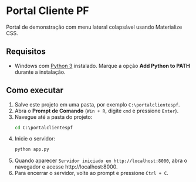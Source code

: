 # Portal Cliente PF

Portal de demonstração com menu lateral colapsável usando Materialize CSS.

## Requisitos

- Windows com [Python 3](https://www.python.org) instalado. Marque a opção **Add Python to PATH** durante a instalação.

## Como executar

1. Salve este projeto em uma pasta, por exemplo `C:\portalclientespf`.
2. Abra o **Prompt de Comando** (`Win + R`, digite `cmd` e pressione `Enter`).
3. Navegue até a pasta do projeto:
   ```bat
   cd C:\portalclientespf
   ```
4. Inicie o servidor:
   ```bat
   python app.py
   ```
5. Quando aparecer `Servidor iniciado em http://localhost:8000`, abra o navegador e acesse http://localhost:8000.
6. Para encerrar o servidor, volte ao prompt e pressione `Ctrl + C`.

